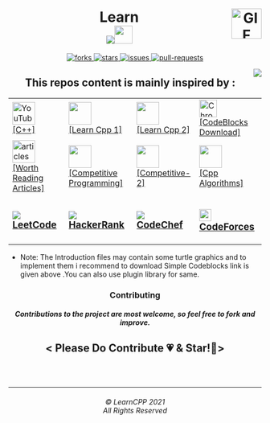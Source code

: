  
  <h1 align="center" border-left="5px">
    <img align="right" alt="GIF" height="60px" src="https://media.giphy.com/media/du3J3cXyzhj75IOgvA/giphy.gif" />
    Learn
  <br>
  <img src="https://img.icons8.com/color/48/000000/c-plus-plus-logo.png"/><img src="https://media.giphy.com/media/9S3FMee8gGGRBhZsA7/giphy.gif" width="36px"/>
 
</h1>



<p align="center">

<a href="https://github.com/Lakhankumawat/LearnCPP/fork" target="blank">
<img src="https://img.shields.io/github/forks/Lakhankumawat/LearnCPP?style=flat-square" alt=" forks"/>
</a>
<a href="https://github.com/Lakhankumawat/LearnCPP/stargazers" target="blank">
<img src="https://img.shields.io/github/stars/Lakhankumawat/LearnCPP?style=flat-square" alt=" stars"/>
</a>
<a href="https://github.com/Lakhankumawat/LearnCPP/issues" target="blank">
<img src="https://img.shields.io/github/issues/Lakhankumawat/LearnCPP?style=flat-square" alt="issues"/>
</a>
<a href="https://github.com/Lakhankumawat/LearnCPP/pulls" target="blank">
<img src="https://img.shields.io/github/issues-pr/Lakhankumawat/LearnCPP?style=flat-square" alt=" pull-requests"/>
</a>
</p>


<img align="right" src="http://estruyf-github.azurewebsites.net/api/VisitorHit?user=LakhanKumawat&repo=LearnCPP&countColorcountColor&countColor=%237B1E7B"/>
<h2 align="center" >This repos content is mainly inspired by :</h2>
<table align="center" >

<td> <a href="https://www.youtube.com/watch?v=pQKPUD4_6gA" ><img src="https://edent.github.io/SuperTinyIcons/images/svg/youtube.svg" width="45" title="YouTube" /><br>[C++]</a>
</td><td>
<a href="https://github.com/prateek27/workshop_ymca"><img src="https://edent.github.io/SuperTinyIcons/images/png/github.png" width="45" /><br>[Learn Cpp 1]</a>
</td>
<td>
<a href="https://github.com/Codecademy/learn-cpp"><img src="https://edent.github.io/SuperTinyIcons/images/png/github.png" width="45" /><br>[Learn Cpp 2]</a>
</td>
<td><a href="https://www.codeblocks.org/downloads/binaries/"><img src="https://edent.github.io/SuperTinyIcons/images/svg/chrome.svg" width="35" title="Chrome" /><br>[CodeBlocks Download]</a></td>
<tr><td>
 <a href="https://www.geeksforgeeks.org/using-namespace-std-considered-bad-practice/" ><img src="https://img.icons8.com/fluent/48/000000/notepad.png" width="45" alt="articles" /><br>[Worth Reading Articles]</a>
<td>
<a href="https://github.com/sahilbansal17/Get_Better_at_CP_in_2_Months"><img src="https://edent.github.io/SuperTinyIcons/images/png/github.png" width="45" /><br>[Competitive Programming]</a>

</td>
<td>
<a href="https://github.com/smv1999/CompetitiveProgrammingQuestionBank"><img src="https://edent.github.io/SuperTinyIcons/images/png/github.png" width="45" /><br>[Competitive-2]</a>
 
</td>
<td>
<a href="https://github.com/TheAlgorithms/C-Plus-Plus"><img src="https://edent.github.io/SuperTinyIcons/images/png/github.png" width="45" /><br>[Cpp Algorithms]</a>
 
</td>
<tr>
 <td>
  <h3><a href="https://leetcode.com/problemset/all/"><img src="https://img.icons8.com/metro/26/000000/code.png"/> LeetCode</a></h3></td>
 <td>
  <h3>
  <a href="https://www.hackerrank.com/dashboard"><img src="https://img.icons8.com/windows/32/000000/hackerrank.png"/> HackerRank</a></h3></td>
 <td>
  <h3>
  <a href="https://www.codechef.com/"><img src="https://img.icons8.com/android/24/000000/cook-male.png"/> CodeChef</a></h3></td>
 <td>
 <h3>
  <a href="https://www.codeforces.com/"><img width="24" src="https://cdn4.iconfinder.com/data/icons/logos-brands-5/24/codeforces-512.png"/> CodeForces</a></h3></td>
 </tr>
</table>
 
<ul><li>
 Note: The Introduction files may contain some turtle graphics and to implement them i recommend to download Simple Codeblocks link is given above .You can also use plugin library for same.
 </li></ul>
<h3 align="center">Contributing </h3>
<h5 align="center">Contributions to the project are most welcome, so feel free to fork and improve.</h5>
<h2 align="center" >< Please Do Contribute 💗 & Star!🤩></h2>
<br><br><hr>
  <h6 align="center">© LearnCPP 2021 <br>
  All Rights Reserved</h6>

